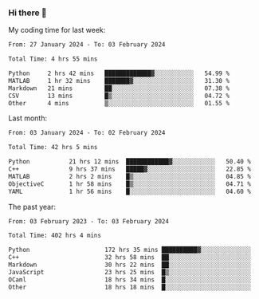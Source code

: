 ### Hi there 👋

My coding time for last week:

<!--START_SECTION:week-->

```txt
From: 27 January 2024 - To: 03 February 2024

Total Time: 4 hrs 55 mins

Python     2 hrs 42 mins   █████████████▓░░░░░░░░░░░   54.99 %
MATLAB     1 hr 32 mins    ███████▓░░░░░░░░░░░░░░░░░   31.30 %
Markdown   21 mins         ██░░░░░░░░░░░░░░░░░░░░░░░   07.38 %
CSV        13 mins         █▒░░░░░░░░░░░░░░░░░░░░░░░   04.72 %
Other      4 mins          ▒░░░░░░░░░░░░░░░░░░░░░░░░   01.55 %
```

<!--END_SECTION:week-->

Last month:

<!--START_SECTION:month-->

```txt
From: 03 January 2024 - To: 02 February 2024

Total Time: 42 hrs 5 mins

Python           21 hrs 12 mins  ████████████▓░░░░░░░░░░░░   50.40 %
C++              9 hrs 37 mins   █████▓░░░░░░░░░░░░░░░░░░░   22.85 %
MATLAB           2 hrs 2 mins    █▒░░░░░░░░░░░░░░░░░░░░░░░   04.85 %
ObjectiveC       1 hr 58 mins    █▒░░░░░░░░░░░░░░░░░░░░░░░   04.71 %
YAML             1 hr 56 mins    █░░░░░░░░░░░░░░░░░░░░░░░░   04.60 %
```

<!--END_SECTION:month-->

The past year:

<!--START_SECTION:year-->

```txt
From: 03 February 2023 - To: 03 February 2024

Total Time: 402 hrs 4 mins

Python                     172 hrs 35 mins ██████████▓░░░░░░░░░░░░░░   42.93 %
C++                        32 hrs 58 mins  ██░░░░░░░░░░░░░░░░░░░░░░░   08.20 %
Markdown                   30 hrs 22 mins  ██░░░░░░░░░░░░░░░░░░░░░░░   07.55 %
JavaScript                 23 hrs 25 mins  █▒░░░░░░░░░░░░░░░░░░░░░░░   05.83 %
OCaml                      18 hrs 34 mins  █░░░░░░░░░░░░░░░░░░░░░░░░   04.62 %
Other                      18 hrs 18 mins  █░░░░░░░░░░░░░░░░░░░░░░░░   04.56 %
```

<!--END_SECTION:year-->
